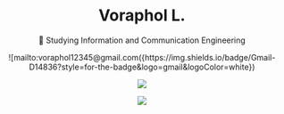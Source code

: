 <h1 align="center">Voraphol L.</h1>

<p align="center">🔭 Studying Information and Communication Engineering</p>
<p align="center">![mailto:voraphol12345@gmail.com({https://img.shields.io/badge/Gmail-D14836?style=for-the-badge&logo=gmail&logoColor=white})</p>


<p align="center">
  <a href="https://github.com/oatkup1a"><img src="https://github-readme-stats-git-masterrstaa-rickstaa.vercel.app/api/top-langs/?username=oatkup1a&hide_border=true&layout=compact&show_icons=true"></a>
<p align="center">
  <a href="https://github.com/oatkup1a"><img src="https://github-readme-stats.vercel.app/api?username=oatkup1a&show_icons=true&hide_border=true"></a>
